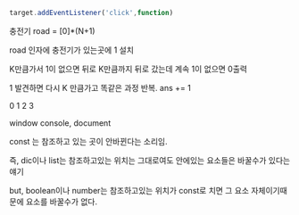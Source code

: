 ```javascript
target.addEventListener('click',function)
```

충전기 road = [0]*(N+1)

road 인자에 충전기가 있는곳에 1 설치

K만큼가서 1이 없으면 뒤로 K만큼까지 뒤로 갔는데 계속 1이 없으면 0출력

1 발견하면 다시 K 만큼가고 똑같은 과정 반복. ans += 1

0 1 2 3

window console, document

const 는 참조하고 있는 곳이 안바뀐다는 소리임.

즉, dic이나 list는 참조하고있는 위치는 그대로여도 안에있는 요소들은 바꿀수가 있다는 얘기

but, boolean이나 number는 참조하고있는 위치가 const로 치면 그 요소 자체이기때문에 요소를 바꿀수가 없다.